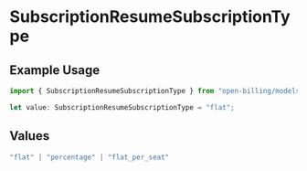 # SubscriptionResumeSubscriptionType

## Example Usage

```typescript
import { SubscriptionResumeSubscriptionType } from "open-billing/models/operations";

let value: SubscriptionResumeSubscriptionType = "flat";
```

## Values

```typescript
"flat" | "percentage" | "flat_per_seat"
```